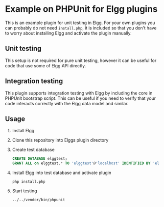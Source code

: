 # Example on PHPUnit for Elgg plugins

This is an example plugin for unit testing in Elgg. For your own plugins you
can probably do not need `install.php`, it is included so that you don't have
to worry about installing Elgg and activate the plugin manually.

## Unit testing

This setup is not required for pure unit testing, however it can be useful for
code that use some of Elgg API directly.

## Integration testing

This plugin supports integration testing with Elgg by including the core
in PHPUnit bootstrap script. This can be useful if you need to verify that
your code interacts correctly with the Elgg data model and similar.

## Usage

1. Install Elgg

2. Clone this repository into Elggs plugin directory

3. Create test database

	```SQL
	CREATE DATABASE elggtest;
	GRANT ALL on elggtest.* TO 'elggtest'@'localhost' IDENTIFIED BY 'elggtest';
	```

4. Install Elgg into test database and activate plugin

	```Shell
	php install.php
	```

5. Start testing

	```Shell
	../../vendor/bin/phpunit
	```
